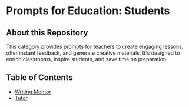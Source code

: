 # Prompts for Education: Students


## About this Repository
This category provides prompts for teachers to create engaging lessons, offer instant feedback, and generate creative materials. It's designed to enrich classrooms, inspire students, and save time on preparation.

## Table of Contents
- [Writing Mentor](Prompts/Writing%20Mentor.MD)
- [Tutor](Prompts/Tutor.MD)